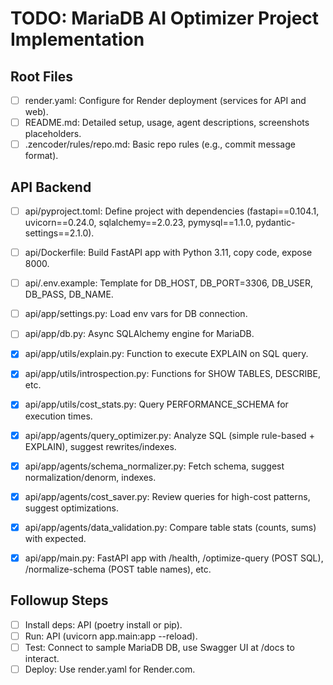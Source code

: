 # TODO: MariaDB AI Optimizer Project Implementation

## Root Files
- [ ] render.yaml: Configure for Render deployment (services for API and web).
- [ ] README.md: Detailed setup, usage, agent descriptions, screenshots placeholders.
- [ ] .zencoder/rules/repo.md: Basic repo rules (e.g., commit message format).

## API Backend
- [ ] api/pyproject.toml: Define project with dependencies (fastapi==0.104.1, uvicorn==0.24.0, sqlalchemy==2.0.23, pymysql==1.1.0, pydantic-settings==2.1.0).
- [ ] api/Dockerfile: Build FastAPI app with Python 3.11, copy code, expose 8000.
- [ ] api/.env.example: Template for DB_HOST, DB_PORT=3306, DB_USER, DB_PASS, DB_NAME.
- [ ] api/app/settings.py: Load env vars for DB connection.
- [ ] api/app/db.py: Async SQLAlchemy engine for MariaDB.
- [x] api/app/utils/explain.py: Function to execute EXPLAIN on SQL query.
- [x] api/app/utils/introspection.py: Functions for SHOW TABLES, DESCRIBE, etc.
- [x] api/app/utils/cost_stats.py: Query PERFORMANCE_SCHEMA for execution times.
- [x] api/app/agents/query_optimizer.py: Analyze SQL (simple rule-based + EXPLAIN), suggest rewrites/indexes.
- [x] api/app/agents/schema_normalizer.py: Fetch schema, suggest normalization/denorm, indexes.
- [x] api/app/agents/cost_saver.py: Review queries for high-cost patterns, suggest optimizations.
- [x] api/app/agents/data_validation.py: Compare table stats (counts, sums) with expected.
- [x] api/app/main.py: FastAPI app with /health, /optimize-query (POST SQL), /normalize-schema (POST table names), etc.



## Followup Steps
- [ ] Install deps: API (poetry install or pip).
- [ ] Run: API (uvicorn app.main:app --reload).
- [ ] Test: Connect to sample MariaDB DB, use Swagger UI at /docs to interact.
- [ ] Deploy: Use render.yaml for Render.com.
